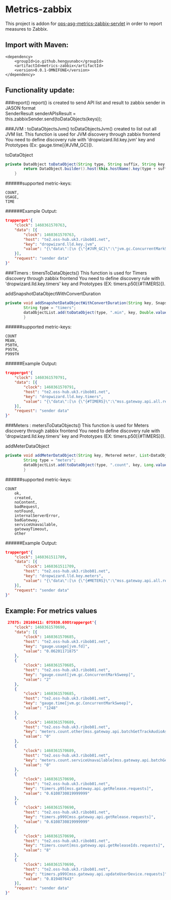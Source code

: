 # Metrics-zabbix

This project is addon for [ops-asg-metrics-zabbix-servlet](https://github.com/omnifone/ops-asg-metrics-zabbix-servlet) in order to report measures to Zabbix.

## Import with Maven: ##

    <dependency>
        <groupId>io.github.hengyunabc</groupId>
        <artifactId>metrics-zabbix</artifactId>
        <version>0.0.1-OMNIFONE</version>
    </dependency>



## Functionality update:
###report()
report() is created to send API list and result to zabbix sender in JASON format  
SenderResult senderAPIsResult = this.zabbixSender.send(toDataObjects(keys));

###JVM : toDataObjectsJvm()
toDataObjectsJvm() created to list out all JVM list.
This function is used for JVM discovery through zabbix frontend
You need to define discovery rule with 'dropwizard.lld.key.jvm' key and Prototypes (Ex: gauge.time[{#JVM_GC}]).

toDataObject
```java
private DataObject toDataObject(String type, String suffix, String key, Object value) {
		return DataObject.builder().host(this.hostName).key(type + suffix + "[" + key + "]").value("" + value).build();
	}
```
######supported metric-keys:
  
    COUNT,
    USAGE,
    TIME

######Example Output:
```JSON
trappergot'{
	"clock": 1460361570763,
	"data": [{
		"clock": 1460361570763,
		"host": "te2.oss-hub.uk3.ribob01.net",
		"key": "dropwizard.lld.key.jvm",
		"value": "{\"data\":[\n {\"{#JVM_GC}\":\"jvm.gc.ConcurrentMarkSweep\"},\n {\"{#JVM_GC}\":\"jvm.gc.ParNew\"},\n {\"{#JVM_MEM_POOL}\":\"jvm.memory.pools.CMS-Old-Gen\"},\n {\"{#JVM_MEM_POOL}\":\"jvm.memory.pools.CMS-Perm-Gen\"},\n {\"{#JVM_MEM_POOL}\":\"jvm.memory.pools.Code-Cache\"},\n {\"{#JVM_MEM_POOL}\":\"jvm.memory.pools.Par-Eden-Space\"},\n {\"{#JVM_MEM_POOL}\":\"jvm.memory.pools.Par-Survivor-Space\"}]}"
	}],
	"request": "sender data"
}'

```

###Timers : timersToDataObjects()
This function is used for Timers discovery through zabbix frontend
You need to define discovery rule with 'dropwizard.lld.key.timers' key and Prototypes (EX: timers.p50[{#TIMERS}]).

addSnapshotDataObjectWithConvertDuration
```java
private void addSnapshotDataObjectWithConvertDuration(String key, Snapshot snapshot, List<DataObject> dataObjectList) {
		String type = "timers";
		dataObjectList.add(toDataObject(type, ".min", key, Double.valueOf(convertDuration(snapshot.getMin())))); 
		}
```

######supported metric-keys:
  
    COUNT
    MEAN,
    P50TH,
    P95TH,
    P999TH

######Example Output:
```JSON
trappergot'{
	"clock": 1460361570791,
	"data": [{
		"clock": 1460361570791,
		"host": "te2.oss-hub.uk3.ribob01.net",
		"key": "dropwizard.lld.key.timers",
		"value": "{\"data\":[\n {\"{#TIMERS}\":\"mss.gateway.api.all.requests\"},\n {\"{#TIMERS}\":\"mss.gateway.api.batchGetArtists.requests\"},\n {\"{#TIMERS}\":\"mss.gateway.api.batchGetRecordings.requests\"},\n {\"{#TIMERS}\":\"mss.gateway.api.batchGetReleases.requests\"},\n {\"{#TIMERS}\":\"mss.gateway.api.batchGetSets.requests\"},\n {\"{#TIMERS}\":\"mss.gateway.api.batchGetTrackAudioAssets.requests\"},\n {\"{#TIMERS}\":\"mss.gateway.api.batchGetTracks.requests\"},\n {\"{#TIMERS}\":\"mss.gateway.api.deleteArtist.requests\"},\n {\"{#TIMERS}\":\"mss.gateway.api.updateUserDevice.requests\"}]}"
	}],
	"request": "sender data"
}'
```

###Meters : metersToDataObjects()
This function is used for Meters discovery through zabbix frontend
You need to define discovery rule with 'dropwizard.lld.key.timers' key and Prototypes (EX: timers.p50[{#TIMERS}]).

addMeterDataObject
```java
private void addMeterDataObject(String key, Metered meter, List<DataObject> dataObjectList) {
		String type = "meters";
		dataObjectList.add(toDataObject(type, ".count", key, Long.valueOf(meter.getCount())));
		}
```
######supported metric-keys:

    COUNT
    	ok,
    	created,
    	noContent,
    	badRequest,
    	notFound,
    	internalServerError,
    	badGateway,
    	serviceUnavailable,
    	gatewayTimeout,
    	other
    	
######Example Output:
```JSON
trappergot'{
	"clock": 1460361511709,
	"data": [{
		"clock": 1460361511709,
		"host": "te2.oss-hub.uk3.ribob01.net",
		"key": "dropwizard.lld.key.meters",
		"value": "{\"data\":[\n {\"{#METERS}\":\"mss.gateway.api.all.responseCodes\"},\n {\"{#METERS}\":\"mss.gateway.api.batchGetArtists.responseCodes\"},\n {\"{#METERS}\":\"mss.gateway.api.updateUser.responseCodes\"},\n {\"{#METERS}\":\"mss.gateway.api.updateUserDevice.responseCodes\"}]}"
	}],
	"request": "sender data"
}'
```

## Example: For metrics values
```JSON
 27875: 20160411: 075930.698trappergot'{
	"clock": 1460361570690,
	"data": [{
		"clock": 1460361570685,
		"host": "te2.oss-hub.uk3.ribob01.net",
		"key": "gauge.usage[jvm.fd]",
		"value": "0.06201171875"
	},
	{
		"clock": 1460361570685,
		"host": "te2.oss-hub.uk3.ribob01.net",
		"key": "gauge.count[jvm.gc.ConcurrentMarkSweep]",
		"value": "2"
	},
	{
		"clock": 1460361570685,
		"host": "te2.oss-hub.uk3.ribob01.net",
		"key": "gauge.time[jvm.gc.ConcurrentMarkSweep]",
		"value": "1248"
	},
	{
		"clock": 1460361570689,
		"host": "te2.oss-hub.uk3.ribob01.net",
		"key": "meters.count.other[mss.gateway.api.batchGetTrackAudioAssets.responseCodes]",
		"value": "0"
	},
	{
		"clock": 1460361570689,
		"host": "te2.oss-hub.uk3.ribob01.net",
		"key": "meters.count.serviceUnavailable[mss.gateway.api.batchGetTrackAudioAssets.responseCodes]",
		"value": "0"
	},
	{
		"clock": 1460361570690,
		"host": "te2.oss-hub.uk3.ribob01.net",
		"key": "timers.p95[mss.gateway.api.getRelease.requests]",
		"value": "0.6108730819999999"
	},
	{
		"clock": 1460361570690,
		"host": "te2.oss-hub.uk3.ribob01.net",
		"key": "timers.p999[mss.gateway.api.getRelease.requests]",
		"value": "0.6108730819999999"
	},
	{
		"clock": 1460361570690,
		"host": "te2.oss-hub.uk3.ribob01.net",
		"key": "timers.count[mss.gateway.api.getReleaseIds.requests]",
		"value": "8"
	},
	{
		"clock": 1460361570690,
		"host": "te2.oss-hub.uk3.ribob01.net",
		"key": "timers.p999[mss.gateway.api.updateUserDevice.requests]",
		"value": "0.819407643"
	}],
	"request": "sender data"
}'
```
